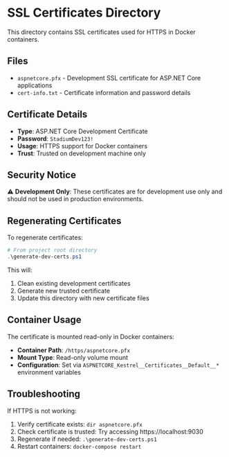 # SSL Certificates Directory

This directory contains SSL certificates used for HTTPS in Docker containers.

## Files
- `aspnetcore.pfx` - Development SSL certificate for ASP.NET Core applications
- `cert-info.txt` - Certificate information and password details

## Certificate Details
- **Type**: ASP.NET Core Development Certificate
- **Password**: `StadiumDev123!`
- **Usage**: HTTPS support for Docker containers
- **Trust**: Trusted on development machine only

## Security Notice
⚠️ **Development Only**: These certificates are for development use only and should not be used in production environments.

## Regenerating Certificates
To regenerate certificates:
```powershell
# From project root directory
.\generate-dev-certs.ps1
```

This will:
1. Clean existing development certificates
2. Generate new trusted certificate
3. Update this directory with new certificate files

## Container Usage
The certificate is mounted read-only in Docker containers:
- **Container Path**: `/https/aspnetcore.pfx`
- **Mount Type**: Read-only volume mount
- **Configuration**: Set via `ASPNETCORE_Kestrel__Certificates__Default__*` environment variables

## Troubleshooting
If HTTPS is not working:
1. Verify certificate exists: `dir aspnetcore.pfx`
2. Check certificate is trusted: Try accessing https://localhost:9030
3. Regenerate if needed: `.\generate-dev-certs.ps1`
4. Restart containers: `docker-compose restart`